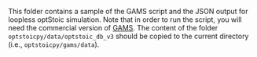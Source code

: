 This folder contains a sample of the GAMS script and the JSON output for loopless optStoic simulation. Note that in order to run the script, you will need the commercial version of [GAMS](https://www.gams.com/). The content of the folder `optstoicpy/data/optstoic_db_v3` should be copied to the current directory (i.e., `optstoicpy/gams/data`).
